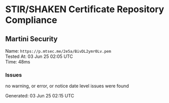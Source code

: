 # STIR/SHAKEN Certificate Repository Compliance

## Martini Security

Name: `https://p.mtsec.me/2e5a/BivDL2ymr0Lv.pem`\
Tested At: 03 Jun 25 02:05 UTC\
Time: 48ms

### Issues

no warning, or error, or notice date level issues were found

Generated: 03 Jun 25 02:15 UTC